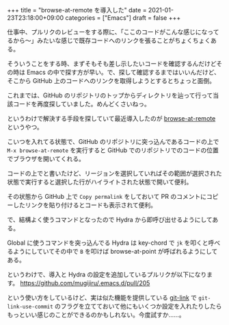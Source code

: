 +++
title = "browse-at-remote を導入した"
date = 2021-01-23T23:18:00+09:00
categories = ["Emacs"]
draft = false
+++

仕事中、プルリクのレビューをする際に、「ここのコードがこんな感じになってるから〜」みたいな感じで既存コードへのリンクを張ることがちょくちょくある。

そういうことをする時、まずそもそも差し示したいコードを確認するんだけどその時は Emacs の中で探す方が早い。で、探して確認するまではいいんだけど、そこから GitHub 上のコードへのリンクを取得しようとするとちょっと面倒。

これまでは、GitHub のリポジトリのトップからディレクトリを辿って行って当該コードを再度探していました。めんどくさいねっ。

というわけで解決する手段を探していて最近導入したのが [browse-at-remote](https://github.com/rmuslimov/browse-at-remote) というやつ。

こいつを入れてる状態で、GitHub のリポジトリに突っ込んであるコードの上で
`M-x browse-at-remote` を実行すると
GitHub でのリポジトリでのコードの位置でブラウザを開いてくれる。

コードの上でと書いたけど、リージョンを選択していればその範囲が選択された状態で実行すると選択した行がハイライトされた状態で開いて便利。

その状態から GitHub 上で `Copy permalink` をしておいて
PR のコメントにコピーしたリンクを貼り付けるとコードも表示されて便利。

で、結構よく使うコマンドとなったので
Hydra から即呼び出せるようにしてある。

Global に使うコマンドを突っ込んでる Hydra は key-chord で `jk` を叩くと呼べるようにしていてその中で `B` を叩けば browse-at-point が呼ばれるようにしてある。

というわけで、導入と Hydra の設定を追加しているプルリクが以下になります。
<https://github.com/mugijiru/.emacs.d/pull/205>

という使い方をしているけど、実は似た機能を提供している [git-link](https://github.com/sshaw/git-link) で `git-link-use-commit` のフラグを立てておいて他にもいくつか設定を入れたりしたらもっといい感じのことができるのかもしれない。今度試すか……。
